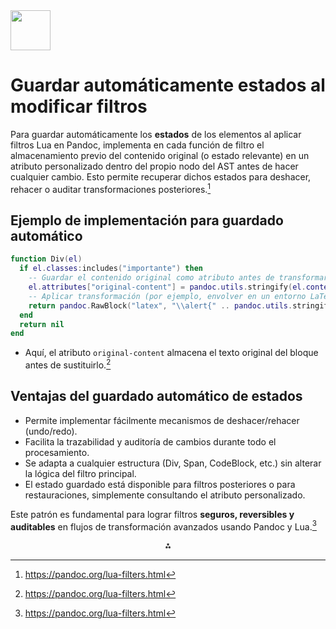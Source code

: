 <img src="https://r2cdn.perplexity.ai/pplx-full-logo-primary-dark%402x.png" style="height:64px;margin-right:32px"/>

# Guardar automáticamente estados al modificar filtros

Para guardar automáticamente los **estados** de los elementos al aplicar filtros Lua en Pandoc, implementa en cada función de filtro el almacenamiento previo del contenido original (o estado relevante) en un atributo personalizado dentro del propio nodo del AST antes de hacer cualquier cambio. Esto permite recuperar dichos estados para deshacer, rehacer o auditar transformaciones posteriores.[^1]

## Ejemplo de implementación para guardado automático

```lua
function Div(el)
  if el.classes:includes("importante") then
    -- Guardar el contenido original como atributo antes de transformarlo
    el.attributes["original-content"] = pandoc.utils.stringify(el.content)
    -- Aplicar transformación (por ejemplo, envolver en un entorno LaTeX)
    return pandoc.RawBlock("latex", "\\alert{" .. pandoc.utils.stringify(el.content) .. "}")
  end
  return nil
end
```

- Aquí, el atributo `original-content` almacena el texto original del bloque antes de sustituirlo.[^1]


## Ventajas del guardado automático de estados

- Permite implementar fácilmente mecanismos de deshacer/rehacer (undo/redo).
- Facilita la trazabilidad y auditoría de cambios durante todo el procesamiento.
- Se adapta a cualquier estructura (Div, Span, CodeBlock, etc.) sin alterar la lógica del filtro principal.
- El estado guardado está disponible para filtros posteriores o para restauraciones, simplemente consultando el atributo personalizado.

Este patrón es fundamental para lograr filtros **seguros, reversibles y auditables** en flujos de transformación avanzados usando Pandoc y Lua.[^1]

<div style="text-align: center">⁂</div>

[^1]: https://pandoc.org/lua-filters.html

